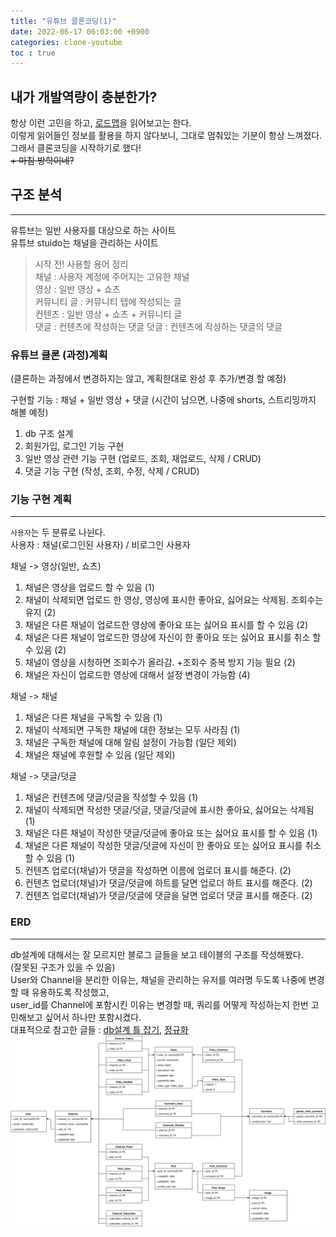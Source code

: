 ```yaml
---
title: "유튜브 클론코딩(1)"
date: 2022-06-17 06:03:00 +0900
categories: clone-youtube
toc : true
---
```


## 내가 개발역량이 충분한가?

항상 이런 고민을 하고, [로드맵](https://roadmap.sh/)을 읽어보고는 한다.  
이렇게 읽어들인 정보를 활용을 하지 않다보니, 그대로 멈춰있는 기분이 항상 느껴졌다.  
그래서 클론코딩을 시작하기로 했다!  
~~+ 마침 방학이네?~~

## 구조 분석
___  
유튜브는 일반 사용자를 대상으로 하는 사이트  
유튜브 stuido는 채널을 관리하는 사이트 

> 시작 전! 사용할 용어 정리  
채널 : 사용자 계정에 주어지는 고유한 채널  
영상 : 일반 영상 + 쇼츠  
커뮤니티 글 : 커뮤니티 탭에 작성되는 글  
컨텐츠 : 일반 영상 + 쇼츠 + 커뮤니티 글   
댓글 : 컨텐츠에 작성하는 댓글
덧글 : 컨텐츠에 작성하는 댓글의 댓글

### 유튜브 클론 (과정)계획  
(클론하는 과정에서 변경하지는 않고, 계획한대로 완성 후 추가/변경 할 예정)

구현할 기능 : 채널 + 일반 영상 + 댓글 (시간이 남으면, 나중에 shorts, 스트리밍까지 해볼 예정)  
1. db 구조 설계
2. 회원가입, 로그인 기능 구현
3. 일반 영상 관련 기능 구현 (업로드, 조회, 재업로드, 삭제 / CRUD)
4. 댓글 기능 구현 (작성, 조회, 수정, 삭제 / CRUD)  

### 기능 구현 계획
___  
`사용자`는 두 분류로 나뉜다.  
사용자 : 채널(로그인된 사용자) / 비로그인 사용자

채널 -> 영상(일반, 쇼츠)
1. 채널은 영상을 업로드 할 수 있음 (1)
2. 채널이 삭제되면 업로드 한 영상, 영상에 표시한 좋아요, 싫어요는 삭제됨. 조회수는 유지 (2)
3. 채널은 다른 채널이 업로드한 영상에 좋아요 또는 싫어요 표시를 할 수 있음 (2)
4. 채널은 다른 채널이 업로드한 영상에 자신이 한 좋아요 또는 싫어요 표시를 취소 할 수 있음 (2)
5. 채널이 영상을 시청하면 조회수가 올라감. +조회수 중복 방지 기능 필요 (2)
7. 채널은 자신이 업로드한 영상에 대해서 설정 변경이 가능함 (4)

채널 -> 채널
1. 채널은 다른 채널을 구독할 수 있음 (1)
2. 채널이 삭제되면 구독한 채널에 대한 정보는 모두 사라짐 (1)
3. 채널은 구독한 채널에 대해 알림 설정이 가능함 (일단 제외)
4. 채널은 채널에 후원할 수 있음 (일단 제외)

채널 -> 댓글/덧글
1. 채널은 컨텐츠에 댓글/덧글을 작성할 수 있음 (1)
2. 채널이 삭제되면 작성한 댓글/덧글, 댓글/덧글에 표시한 좋아요, 싫어요는 삭제됨 (1)
3. 채널은 다른 채널이 작성한 댓글/덧글에 좋아요 또는 싫어요 표시를 할 수 있음 (1)
4. 채널은 다른 채널이 작성한 댓글/덧글에 자신이 한 좋아요 또는 싫어요 표시를 취소 할 수 있음 (1)
5. 컨텐츠 업로더(채널)가 댓글을 작성하면 이름에 업로더 표시를 해준다. (2)
6. 컨텐츠 업로더(채널)가 댓글/덧글에 하트를 달면 업로더 하트 표시를 해준다. (2)
7. 컨텐츠 업로더(채널)가 댓글/덧글에 댓글을 달면 업로더 댓글 표시를 해준다. (2)

### ERD
___

db설계에 대해서는 잘 모르지만 블로그 글들을 보고 테이블의 구조를 작성해봤다.  
(잘못된 구조가 있을 수 있음)  
User와 Channel을 분리한 이유는, 채널을 관리하는 유저를 여러명 두도록 나중에 변경할 때 유용하도록 작성했고,  
user_id를 Channel에 포함시킨 이유는 변경할 때, 쿼리를 어떻게 작성하는지 한번 고민해보고 싶어서 하나만 포함시켰다.  
대표적으로 참고한 글들 : [db설계 틀 잡기](https://frozenpond.tistory.com/151), [정규화](https://3months.tistory.com/193)  
![주문리스트](/assets/images/youtube_clone/youtube-erd.svg)